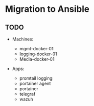 # Migration to Ansible

## TODO
- Machines:
  - mgmt-docker-01
  - logging-docker-01
  - Media-docker-01

- Apps:
  - promtail logging
  - portainer agent
  - portainer
  - telegraf
  - wazuh